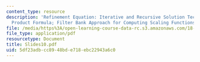 ```yaml
---
content_type: resource
description: 'Refinement Equation: Iterative and Recursive Solution Techniques; Infinite
  Product Formula; Filter Bank Approach for Computing Scaling Functions and Wavelets'
file: /media/https%3A/open-learning-course-data-rc.s3.amazonaws.com/18-327-wavelets-filter-banks-and-applications-spring-2003/5df23adbcc8948bde718ebc22943a6c0_Slides10.pdf
file_type: application/pdf
resourcetype: Document
title: Slides10.pdf
uid: 5df23adb-cc89-48bd-e718-ebc22943a6c0
---
```

